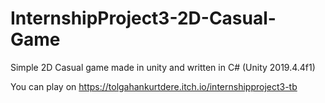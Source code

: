 # InternshipProject3-2D-Casual-Game
Simple 2D Casual game made in unity and written in C# (Unity 2019.4.4f1)

You can play on https://tolgahankurtdere.itch.io/internshipproject3-tb
